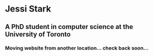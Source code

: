 # Jessi Stark

## A PhD student in computer science at the University of Toronto

### Moving website from another location... check back soon...